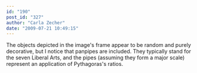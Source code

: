 ```yaml
---
id: "190"
post_id: "327"
author: "Carla Zecher"
date: "2009-07-21 10:49:15"
---
```

The objects depicted in the image's frame appear to be random and purely decorative, but I notice that panpipes are included. They typically stand for the seven Liberal Arts, and the pipes (assuming they form a major scale) represent an application of Pythagoras's ratios.
